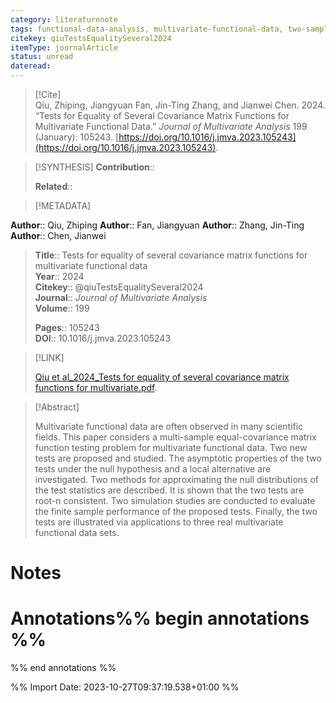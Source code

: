 ```yaml
---
category: literaturenote
tags: functional-data-analysis, multivariate-functional-data, two-sample-problem
citekey: qiuTestsEqualitySeveral2024
itemType: journalArticle
status: unread  
dateread:  
---
```


> [!Cite]  
> Qiu, Zhiping, Jiangyuan Fan, Jin-Ting Zhang, and Jianwei Chen. 2024. “Tests for Equality of Several Covariance Matrix Functions for Multivariate Functional Data.” _Journal of Multivariate Analysis_ 199 (January): 105243. [https://doi.org/10.1016/j.jmva.2023.105243](https://doi.org/10.1016/j.jmva.2023.105243).

> [!SYNTHESIS] 
>**Contribution**::
>
>**Related**:: 
>

> [!METADATA]  
>
**Author**:: Qiu, Zhiping
**Author**:: Fan, Jiangyuan
**Author**:: Zhang, Jin-Ting
**Author**:: Chen, Jianwei<br>
> **Title**:: Tests for equality of several covariance matrix functions for multivariate functional data    
> **Year**:: 2024     
> **Citekey**:: @qiuTestsEqualitySeveral2024    
>**Journal**:: *Journal of Multivariate Analysis*    
>**Volume**:: 199    
>     
>    
>    
>     
> **Pages**:: 105243    
>**DOI**:: 10.1016/j.jmva.2023.105243    
>

> [!LINK] 
>
> [Qiu et al_2024_Tests for equality of several covariance matrix functions for multivariate.pdf](file:///Users/steven/Library/CloudStorage/GoogleDrive-steven.golovkine@ul.ie/My%20Drive/bibliography/Journal%20of%20Multivariate%20Analysis/2024/Qiu%20et%20al_2024_Tests%20for%20equality%20of%20several%20covariance%20matrix%20functions%20for%20multivariate.pdf).

>[!Abstract]
>
>Multivariate functional data are often observed in many scientific fields. This paper considers a multi-sample equal-covariance matrix function testing problem for multivariate functional data. Two new tests are proposed and studied. The asymptotic properties of the two tests under the null hypothesis and a local alternative are investigated. Two methods for approximating the null distributions of the test statistics are described. It is shown that the two tests are root-n consistent. Two simulation studies are conducted to evaluate the finite sample performance of the proposed tests. Finally, the two tests are illustrated via applications to three real multivariate functional data sets.
>>


# Notes<br>
# Annotations%% begin annotations %%  
 
  
%% end annotations %%

%% Import Date: 2023-10-27T09:37:19.538+01:00 %%
